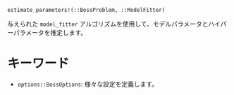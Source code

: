 ```
estimate_parameters!(::BossProblem, ::ModelFitter)
```

与えられた `model_fitter` アルゴリズムを使用して、モデルパラメータとハイパーパラメータを推定します。

# キーワード

  * `options::BossOptions`: 様々な設定を定義します。
